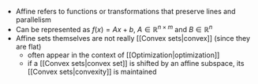 - Affine refers to functions or transformations that preserve lines and parallelism
- Can be represented as $f(x) = Ax + b$, $A \in \mathbb{R}^{n\times m}$ and $B\in \mathbb{R}^n$
- Affine sets themselves are not really [[Convex sets|convex]] (since they are flat)
	- often appear in the context of [[Optimization|optimization]]
	- if a [[Convex sets|convex set]] is shifted by an affine subspace, its [[Convex sets|convexity]] is maintained